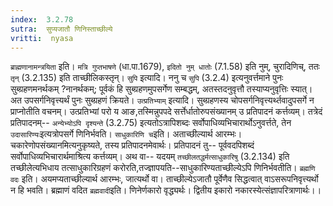 ```yaml
---
index:  3.2.78
sutra:  सुप्यजातौ णिनिस्ताच्छील्ये
vritti:  nyasa
---
```


`ब्राह्मणानामन्त्रयिता` इति। `मत्रि गुप्तभाषणे` (धा.पा.1679), `इदितो नुम् धातोः` (7.1.58) इति नुम्, चुरादिणिच्, ततः `तृन्` (3.2.135) इति ताच्छीलिकस्तृन्। `सुपि` इत्यादि। ननु च `सुपि` (3.2.4) इत्यनुवर्त्तमाने पुनः सुब्ग्रहणमनर्थकम् ?नानर्थकम्; पूर्वकं हि सुब्ग्रहणमुपसर्गेण सम्बद्धम्, अतस्तदनुवृत्तौ तस्याप्यनुवृत्तिः स्यात्। अत उपसर्गनिवृत्त्यर्थं पुनः सुब्ग्रहणं क्रियते।
`उत्प्रतिभ्याम्` इत्यादि। सुब्ग्रहणस्य चोपसर्गनिवृत्त्यर्थ्तवादुपसर्गे न प्राप्नोतीति वचनम्। उत्प्रतिभ्यां परो य आङ,तस्मिन्नुपपदे सर्त्तेर्धातोरुपसंख्यानम् उ प्रतिपादनं कर्त्तव्यम्। तत्रेदं प्रतिपादनम्-- `अन्येभ्योऽपि दृश्यन्ते` (3.2.75) इत्यतोऽत्रापिशब्दः सर्वोपाधिव्यभिचारार्थोऽनुवर्त्तते, तेन `उदासारिण्यः`इत्यत्रोपसर्गे णिनिर्भवति।
`साधुकारिणि च`इति। अताच्छील्यार्थ आरम्भः। चकारेणोपसंख्यानमित्यनुकृष्यते, तस्य प्रतिपादनमेवार्थः। प्रतिपादनं तु-- पूर्ववदपिशब्दं सर्वोपाधिव्यभिचारार्थमाश्रित्य कर्त्तव्यम्। अथ वा-- यदयम् `तच्छीलतद्धर्मत्साधुकारिषु` (3.2.134) इति तच्छीलेत्यभिधाय तत्साधुकारिग्रहणं करोरति,तज्ज्ञापयति--साधुकारिण्यताच्छील्येऽपि णिनिर्भवतीति।
`ब्रह्मणि वदः` इति। अयमप्यताच्छील्यार्थ आरम्भः, जात्यर्थो वा। ताच्छील्येऽजातौ पूर्वेणैव सिद्धत्वात् वाऽसरूपनिवृत्त्यर्थो न हि भवति। ब्रह्माणं वदित `ब्रह्मवादी`इति। णिनेर्णकारो वृद्ध्यर्थः। द्वितीय इकारो नकारस्येत्संज्ञापरित्राणार्थः।।


